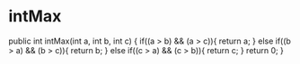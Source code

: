 # intMax
public int intMax(int a, int b, int c) {
  if((a > b) && (a > c)){
    return a;
  }
  else if((b > a) && (b > c)){
    return b;
  }
  else if((c > a) && (c > b)){
    return c;
  }
  return 0;
}
